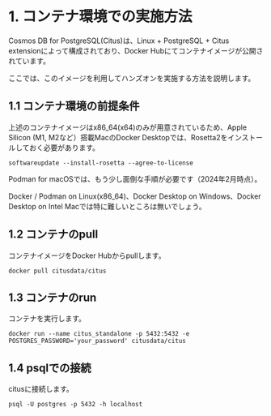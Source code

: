 # 1. コンテナ環境での実施方法
 Cosmos DB for PostgreSQL(Citus)は、Linux + PostgreSQL + Citus extensionによって構成されており、Docker Hubにてコンテナイメージが公開されています。
 
 ここでは、このイメージを利用してハンズオンを実施する方法を説明します。
 
## 1.1 コンテナ環境の前提条件
 上述のコンテナイメージはx86_64(x64)のみが用意されているため、Apple Silicon (M1, M2など）搭載MacのDocker Desktopでは、Rosetta2をインストールしておく必要があります。
```
softwareupdate --install-rosetta --agree-to-license
```
 Podman for macOSでは、もう少し面倒な手順が必要です（2024年2月時点）。
 
 Docker / Podman on Linux(x86_64)、Docker Desktop on Windows、Docker Desktop on Intel Macでは特に難しいところは無いでしょう。

## 1.2 コンテナのpull
 コンテナイメージをDocker Hubからpullします。
```
docker pull citusdata/citus
```

## 1.3 コンテナのrun
 コンテナを実行します。
```
docker run --name citus_standalone -p 5432:5432 -e POSTGRES_PASSWORD='your_password' citusdata/citus
```

## 1.4 psqlでの接続
 citusに接続します。
```
psql -U postgres -p 5432 -h localhost
```
